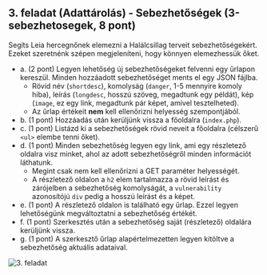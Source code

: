 ## 3. feladat (Adattárolás) - Sebezhetőségek (3-sebezhetosegek, 8 pont)
Segíts Leia hercegnőnek elemezni a Halálcsillag terveit sebezhetőségekért. Ezeket szeretnénk szépen megjeleníteni, hogy könnyen elemezhessük őket.

- a. (2 pont) Legyen lehetőség új sebezhetőségeket felvenni egy űrlapon kereszül. Minden hozzáadott sebezhetőséget ments el egy JSON fájlba.
    - Rövid név (`shortdesc`), komolyság (`danger`, 1-5 mennyire komoly hiba), leírás (`longdesc`, hosszú szöveg, megadtunk egy példát), kép (`image`, ez egy link, megadtunk pár képet, amivel tesztelheted).
    - Az űrlap értékeit **nem** kell ellenőrizni helyesség szempontjából.
- b. (1 pont) Hozzáadás után kerüljünk vissza a főoldalra (`index.php`).
- c. (1 pont) Listázd ki a sebezhetőségek rövid neveit a főoldalra (célszerű `<ul>` elembe tenni őket).
- d. (1 pont) Minden sebezhetőség legyen egy link, ami egy részletező oldalra visz minket, ahol az adott sebezhetőségről minden információt láthatunk.
    - Megint csak nem kell ellenőrizni a GET paraméter helyességét.
    - A részletező oldalon a `h2` elem tartalmazza a rövid leírást és zárójelben a sebezhetőség komolyságát, a `vulnerability` azonosítójú `div` pedig a hosszú leírást és a képet.
- e. (1 pont) A részletező oldalon is található egy űrlap. Ezzel legyen lehetőségünk megváltoztatni a sebezhetőség értékét.
- f. (1 pont) Szerkesztés után a sebezhetőség saját (részletező) oldalára kerüljünk vissza.
- g. (1 pont) A szerkesztő űrlap alapértelmezetten legyen kitöltve a sebezhetőség aktuális adataival. 

![3. feladat](f3-sebezhetosegek.gif)